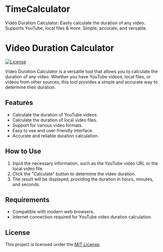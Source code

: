 # TimeCalculator
Video Duration Calculator: Easily calculate the duration of any video. Supports YouTube, local files &amp; more. Simple, accurate, and versatile.
# Video Duration Calculator

[![License](https://img.shields.io/badge/license-MIT-blue.svg)](https://github.com/username/repo/blob/main/LICENSE)

Video Duration Calculator is a versatile tool that allows you to calculate the duration of any video. Whether you have YouTube videos, local files, or videos from other sources, this tool provides a simple and accurate way to determine their duration.

## Features

- Calculate the duration of YouTube videos.
- Calculate the duration of local video files.
- Support for various video formats.
- Easy to use and user-friendly interface.
- Accurate and reliable duration calculation.

## How to Use

1. Input the necessary information, such as the YouTube video URL or the local video file.
2. Click the "Calculate" button to determine the video duration.
3. The result will be displayed, providing the duration in hours, minutes, and seconds.

## Requirements

- Compatible with modern web browsers.
- Internet connection required for YouTube video duration calculation.

## License

This project is licensed under the [MIT License](https://github.com/username/repo/blob/main/LICENSE).
